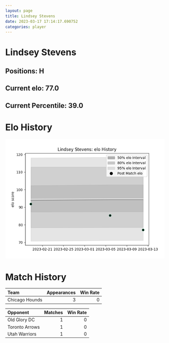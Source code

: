 ```yaml
---  
layout: page  
title: Lindsey Stevens  
date: 2023-03-17 17:14:17.690752  
categories: player  
---
```

# Lindsey Stevens

## Positions: H

## Current elo: 77.0

## Current Percentile: 39.0

# Elo History


![elo history](history_LindseyStevens.png)
# Match History


| Team           |   Appearances |   Win Rate |
|:---------------|--------------:|-----------:|
| Chicago Hounds |             3 |          0 |

| Opponent       |   Matches |   Win Rate |
|:---------------|----------:|-----------:|
| Old Glory DC   |         1 |          0 |
| Toronto Arrows |         1 |          0 |
| Utah Warriors  |         1 |          0 |